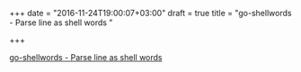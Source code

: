 +++
date = "2016-11-24T19:00:07+03:00"
draft = true
title = "go-shellwords - Parse line as shell words "

+++

<p><a href="https://t.co/ukceUKSbxE">go-shellwords - Parse line as shell words </a></p>
